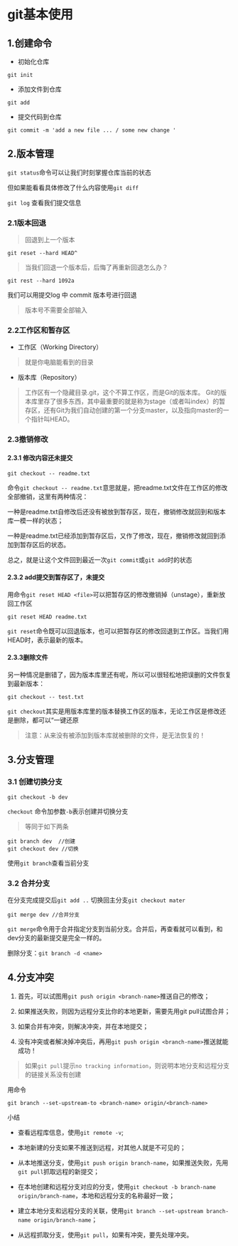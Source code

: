 # git基本使用

## 1.创建命令

- 初始化仓库

```git
git init
```

- 添加文件到仓库

```git
git add
```

- 提交代码到仓库

```git
git commit -m 'add a new file ... / some new change ' 
```

## 2.版本管理

`git status`命令可以让我们时刻掌握仓库当前的状态

但如果能看看具体修改了什么内容使用`git diff`

`git log` 查看我们提交信息

### 2.1版本回退

> 回退到上一个版本

```git
git reset --hard HEAD^
```

> 当我们回退一个版本后，后悔了再重新回退怎么办？

```git
git rest --hard 1092a
```

我们可以用提交log 中 commit 版本号进行回退
> 版本号不需要全部输入

### 2.2工作区和暂存区

- 工作区（Working Directory）

> 就是你电脑能看到的目录

- 版本库（Repository）

> 工作区有一个隐藏目录.git，这个不算工作区，而是Git的版本库。
> Git的版本库里存了很多东西，其中最重要的就是称为stage（或者叫index）的暂存区，还有Git为我们自动创建的第一个分支master，以及指向master的一个指针叫HEAD。

### 2.3撤销修改

#### 2.3.1 修改内容还未提交

```git
git checkout -- readme.txt
```

命令`git checkout -- readme.txt`意思就是，把readme.txt文件在工作区的修改全部撤销，这里有两种情况：

一种是readme.txt自修改后还没有被放到暂存区，现在，撤销修改就回到和版本库一模一样的状态；

一种是readme.txt已经添加到暂存区后，又作了修改，现在，撤销修改就回到添加到暂存区后的状态。

总之，就是让这个文件回到最近一次`git commit`或`git add`时的状态

#### 2.3.2 add提交到暂存区了，未提交

用命令`git reset HEAD <file>`可以把暂存区的修改撤销掉（unstage），重新放回工作区

```git
git reset HEAD readme.txt
```

`git reset`命令既可以回退版本，也可以把暂存区的修改回退到工作区。当我们用HEAD时，表示最新的版本。

#### 2.3.3删除文件

另一种情况是删错了，因为版本库里还有呢，所以可以很轻松地把误删的文件恢复到最新版本：

```git
git checkout -- test.txt
```

`git checkout`其实是用版本库里的版本替换工作区的版本，无论工作区是修改还是删除，都可以“一键还原

> 注意：从来没有被添加到版本库就被删除的文件，是无法恢复的！

## 3.分支管理

### 3.1 创建切换分支

```git
git checkout -b dev
```

`checkout` 命令加参数`-b`表示创建并切换分支
> 等同于如下两条

```git
git branch dev  //创建
git checkout dev //切换
```

使用`git branch`查看当前分支

### 3.2 合并分支

在分支完成提交后`git add ..`
切换回主分支`git checkout mater`

```git
git merge dev //合并分支
```

`git merge`命令用于合并指定分支到当前分支。合并后，再查看就可以看到，和dev分支的最新提交是完全一样的。

删除分支：`git branch -d <name>`

## 4.分支冲突

1. 首先，可以试图用`git push origin <branch-name>`推送自己的修改；

2. 如果推送失败，则因为远程分支比你的本地更新，需要先用git pull试图合并；

3. 如果合并有冲突，则解决冲突，并在本地提交；

4. 没有冲突或者解决掉冲突后，再用`git push origin <branch-name>`推送就能成功！

> 如果`git pull`提示`no tracking information`，则说明本地分支和远程分支的链接关系没有创建

用命令

```git
git branch --set-upstream-to <branch-name> origin/<branch-name>
```

小结

- 查看远程库信息，使用`git remote -v`;

- 本地新建的分支如果不推送到远程，对其他人就是不可见的；

- 从本地推送分支，使用`git push origin branch-name`，如果推送失败，先用`git pull`抓取远程的新提交；

- 在本地创建和远程分支对应的分支，使用`git checkout -b branch-name origin/branch-name`，本地和远程分支的名称最好一致；

- 建立本地分支和远程分支的关联，使用`git branch --set-upstream branch-name origin/branch-name`；

- 从远程抓取分支，使用`git pull`，如果有冲突，要先处理冲突。